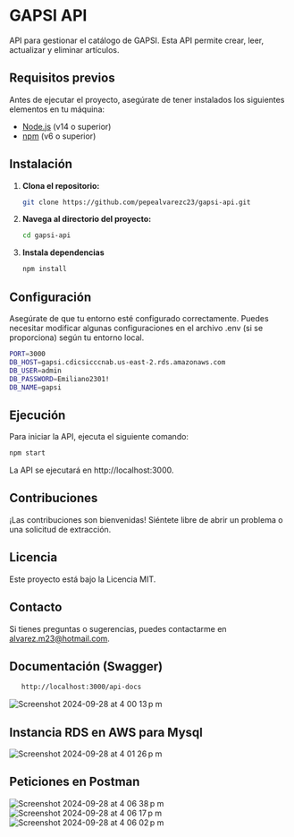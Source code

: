 # GAPSI API

API para gestionar el catálogo de GAPSI. Esta API permite crear, leer, actualizar y eliminar artículos.

## Requisitos previos

Antes de ejecutar el proyecto, asegúrate de tener instalados los siguientes elementos en tu máquina:

- [Node.js](https://nodejs.org/) (v14 o superior)
- [npm](https://www.npmjs.com/) (v6 o superior)

## Instalación

1. **Clona el repositorio:**

   ```bash
   git clone https://github.com/pepealvarezc23/gapsi-api.git

   ```

2. **Navega al directorio del proyecto:**

   ```bash
   cd gapsi-api

   ```

3. **Instala dependencias**

   ```bash
   npm install
   
   ```

## Configuración

Asegúrate de que tu entorno esté configurado correctamente. Puedes necesitar modificar algunas configuraciones en el archivo .env (si se proporciona) según tu entorno local.

```bash
PORT=3000
DB_HOST=gapsi.cdicsicccnab.us-east-2.rds.amazonaws.com
DB_USER=admin
DB_PASSWORD=Emiliano2301!
DB_NAME=gapsi

```

## Ejecución

Para iniciar la API, ejecuta el siguiente comando:

   ```bash
   npm start

   ```

La API se ejecutará en http://localhost:3000.

## Contribuciones

¡Las contribuciones son bienvenidas! Siéntete libre de abrir un problema o una solicitud de extracción.

## Licencia

Este proyecto está bajo la Licencia MIT.

## Contacto

Si tienes preguntas o sugerencias, puedes contactarme en alvarez.m23@hotmail.com.

## Documentación (Swagger)
```bash
   http://localhost:3000/api-docs

   ```
![Screenshot 2024-09-28 at 4 00 13 p m](https://github.com/user-attachments/assets/8b2cd44e-b904-4273-9c30-8ac16a7e3f7b)

## Instancia RDS en AWS para Mysql
![Screenshot 2024-09-28 at 4 01 26 p m](https://github.com/user-attachments/assets/67fd82ae-0206-44a2-908e-77fc95ace9af)

## Peticiones en Postman
![Screenshot 2024-09-28 at 4 06 38 p m](https://github.com/user-attachments/assets/7ab9a268-fcc3-4f1c-8b96-ea6bdc34da4b)
![Screenshot 2024-09-28 at 4 06 17 p m](https://github.com/user-attachments/assets/b962c9c6-8f83-45ba-a28b-5e55a57eae79)
![Screenshot 2024-09-28 at 4 06 02 p m](https://github.com/user-attachments/assets/6ccde628-e3bc-4b01-9919-33d2a328e92a)
